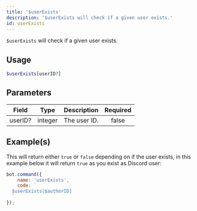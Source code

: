 ```yaml
---
title: '$userExists'
description: '$userExists will check if a given user exists.'
id: userExists
---
```


`$userExists` will check if a given user exists.

## Usage

```php
$userExists[userID?]
```

## Parameters

| Field   | Type    | Description  | Required |
| ------- | ------- | ------------ |:--------:|
| userID? | integer | The user ID. |  false   |

## Example(s)

This will return either `true` or `false` depending on if the user exists, in this example below it will return `true` as you exist as Discord user:

```javascript
bot.command({
    name: 'userExists',
    code: `
  $userExists[$authorID]
  `
});
```
